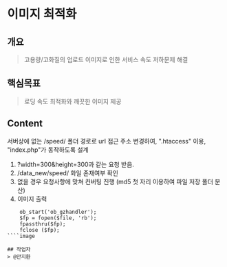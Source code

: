 # 이미지 최적화

## 개요
> 고용량/고화질의 업로드 이미지로 인한 서비스 속도 저하문제 해결

## 핵심목표
> 로딩 속도 최적화와 깨끗한 이미지 제공

## Content

서버상에 없는 /speed/ 폴더 경로로 url 접근 주소 변경하여, ".htaccess" 이용, "index.php"가 동작하도록 설계
1. ?width=300&height=300과 같는 요청 받음.
2. /data_new/speed/ 화일 존재여부 확인
3. 없을 경우 요청사항에 맞쳐 컨버팅 진행 (md5 첫 자리 이용하여 파일 저장 폴더 분산)
4. 이미지 출력
````
	ob_start('ob_gzhandler');
	$fp = fopen($file, 'rb');
	fpassthru($fp);
	fclose ($fp);
````image

## 작업자
> @안지환
